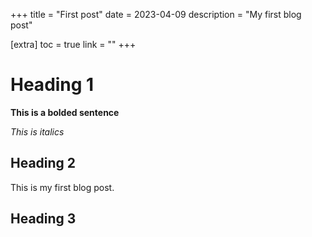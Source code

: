 +++
title = "First post"
date = 2023-04-09
description = "My first blog post"

[extra]
toc = true
link = ""
+++

# Heading 1

**This is a bolded sentence**

_This is italics_ 

## Heading 2

This is my first blog post.


## Heading 3
